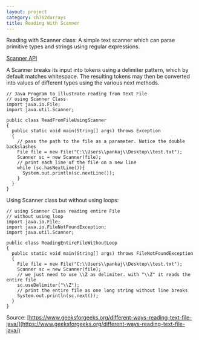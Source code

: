 ```yaml
---
layout: project
category: ch762darrays
title: Reading With Scanner
---
```


Reading with Scanner class: A simple text scanner which can parse primitive types and strings using regular expressions.

[Scanner API](https://docs.oracle.com/javase/7/docs/api/java/util/Scanner.html#constructor_summary)

A Scanner breaks its input into tokens using a delimiter pattern, which by default matches whitespace. The resulting tokens may then be converted into values of different types using the various next methods.
```
// Java Program to illustrate reading from Text File
// using Scanner Class
import java.io.File;
import java.util.Scanner;

public class ReadFromFileUsingScanner
{
  public static void main(String[] args) throws Exception
  {
    // pass the path to the file as a parameter. Notice the double backslashes
    File file = new File("C:\\Users\\pankaj\\Desktop\\test.txt");
    Scanner sc = new Scanner(file);
    // print each line of the file on a new line
    while (sc.hasNextLine()){
      System.out.println(sc.nextLine());
    }
  }
}
```
Using Scanner class but without using loops:
```
// using Scanner Class reading entire File
// without using loop
import java.io.File;
import java.io.FileNotFoundException;
import java.util.Scanner;

public class ReadingEntireFileWithoutLoop
{
  public static void main(String[] args) throws FileNotFoundException
  {
    File file = new File("C:\\Users\\pankaj\\Desktop\\test.txt");
    Scanner sc = new Scanner(file);
    // we just need to use \\Z as delimiter. with "\\Z" it reads the entire file
    sc.useDelimiter("\\Z");
    // print the entire file as one long string without line breaks
    System.out.println(sc.next());
  }
}
```
Source: [https://www.geeksforgeeks.org/different-ways-reading-text-file-java/](https://www.geeksforgeeks.org/different-ways-reading-text-file-java/)

